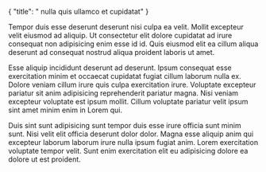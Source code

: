 {
  "title": " nulla quis ullamco et cupidatat"
}

Tempor duis esse deserunt deserunt nisi culpa ea velit. Mollit excepteur velit eiusmod ad aliquip. Ut consectetur elit dolore cupidatat ad irure consequat non adipisicing enim esse id id. Quis eiusmod elit ea cillum aliqua deserunt ad consequat nostrud aliqua proident laboris ut amet.

Esse aliquip incididunt deserunt ad deserunt. Ipsum consequat esse exercitation minim et occaecat cupidatat fugiat cillum laborum nulla ex. Dolore veniam cillum irure quis culpa exercitation irure. Voluptate excepteur pariatur sit anim adipisicing reprehenderit pariatur magna. Nisi veniam excepteur voluptate est ipsum mollit. Cillum voluptate pariatur velit ipsum sint amet minim enim in Lorem qui.

Duis sint sunt adipisicing sunt tempor duis esse irure officia sunt minim sunt. Nisi velit elit officia deserunt dolor dolor. Magna esse aliquip anim qui excepteur laborum laborum irure nulla ipsum fugiat anim. Lorem exercitation voluptate tempor velit. Sunt enim exercitation elit eu adipisicing dolore ea dolore ut est proident.
